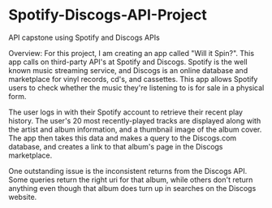 # Spotify-Discogs-API-Project
API capstone using Spotify and Discogs APIs

Overview:
For this project, I am creating an app called "Will it Spin?". 
This app calls on third-party API's at Spotify and Discogs. 
Spotify is the well known music streaming service, and Discogs is an online 
database and marketplace for vinyl records, cd's, and cassettes. This app allows 
Spotify users to check whether the music they're listening to is for sale in a 
physical form. 

The user logs in with their Spotify account to retrieve their recent play history.
The user's 20 most recently-played tracks are displayed along with the artist and album information, 
and a thumbnail image of the album cover. The app then takes this data and makes a query to 
the Discogs.com database, and creates a link to that album's page in the Discogs marketplace. 

One outstanding issue is the inconsistent returns from the Discogs API. Some queries return the right
uri for that album, while others don't return anything even though that album does turn up in searches on 
the Discogs website. 
